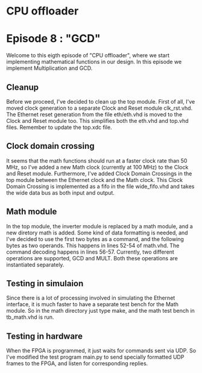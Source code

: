 # CPU offloader
# Episode 8 : "GCD"

Welcome to this eigth episode of "CPU offloader", where we start
implementing mathematical functions in our design. In this episode
we implement Multiplication and GCD.

## Cleanup
Before we proceed, I've decided to clean up the top module. First of all, I've
moved clock generation to a separate Clock and Reset module clk\_rst.vhd.  The
Ethernet reset generation from the file eth/eth.vhd is moved to the Clock and
Reset module too. This simplifies both the eth.vhd and top.vhd files. Remember
to update the top.xdc file.

## Clock domain crossing
It seems that the math functions should run at a faster clock rate than 50 MHz,
so I've added a new Math clock (currently at 100 MHz) to the Clock and Reset
module.  Furthermore, I've added Clock Domain Crossings in the top module
between the Ethernet clock and the Math clock. This Clock Domain Crossing is
implemented as a fifo in the file wide\_fifo.vhd and takes the wide data bus as
both input and output.

## Math module
In the top module, the inverter module is replaced by a math module, and a new
diretory math is added.  Some kind of data formatting is needed, and I've
decided to use the first two bytes as a command, and the following bytes as two
operands. This happens in lines 52-54 of math.vhd. The command decoding happens
in lines 56-57. Currently, two different operations are supported, GCD and
MULT. Both these operations are instantiated separately.

## Testing in simulaion
Since there is a lot of processing involved in simulating the Ethernet
interface, it is much faster to have a separate test bench for the Math module.
So in the math directory just type make, and the math test bench in
tb\_math.vhd is run.

## Testing in hardware
When the FPGA is programmed, it just waits for commands sent via UDP. So I've
modified the test program main.py to send specially formatted UDP frames to the
FPGA, and listen for corresponding replies.

